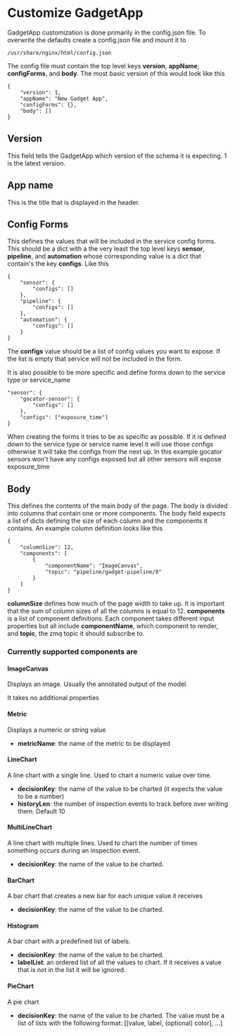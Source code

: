 # Customize GadgetApp

GadgetApp customization is done primarily in the config.json file. To overwrite the defaults create a config.json file and mount it to

    /usr/share/nginx/html/config.json

The config file must contain the top level keys **version**, **appName**, **configForms**, and **body**. The most basic version of this would look like this

    {
        "version": 1,
        "appName": "New Gadget App",
        "configForms": {},
        "body": []
    }

## Version

This field tells the GadgetApp which version of the schema it is expecting. 1 is the latest version.

## App name

This is the title that is displayed in the header.

## Config Forms

This defines the values that will be included in the service config forms. This should be a dict with a the very least the top level keys **sensor**, **pipeline**, and **automation** whose corresponding value is a dict that contain's the key **configs**. Like this

    {
        "sensor": {
            "configs": []
        },
        "pipeline": {
            "configs": []
        },
        "automation": {
            "configs": []
        }
    }

The **configs** value should be a list of config values you want to expose. If the list is empty that service will not be included in the form.

It is also possible to be more specific and define forms down to the service type or service_name

    "sensor": {
        "gocator-sensor": {
            "configs": []
        },
        "configs": ["exposure_time"]
    }

When creating the forms it tries to be as specific as possible. If it is defined down to the service type or service name level it will use those configs otherwise it will take the configs from the next up. In this example gocator sensors won't have any configs exposed but all other sensors will expose exposure_time

## Body

This defines the contents of the main body of the page. The body is divided into columns that contain one or more components. The body field expects a list of dicts defining the size of each column and the components it contains. An example column definition looks like this

    {
        "columnSize": 12,
        "components": [
            {
                "componentName": "ImageCanvas",
                "topic": "pipeline/gadget-pipeline/0"
            }
        ]
    }

**columnSize** defines how much of the page width to take up. It is important that the sum of column sizes of all the columns is equal to 12. **components** is a list of component definitions. Each component takes different input properties but all include **componentName**, which component to render, and **topic**, the zmq topic it should subscribe to.

### Currently supported components are

#### ImageCanvas

Displays an image. Usually the annotated output of the model.

It takes no additional properties

#### Metric

Displays a numeric or string value

- **metricName**: the name of the metric to be displayed

#### LineChart

A line chart with a single line. Used to chart a numeric value over time.

- **decisionKey**: the name of the value to be charted (it expects the value to be a number)
- **historyLen**: the number of inspection events to track before over writing them. Default 10

#### MultiLineChart

A line chart with multiple lines. Used to chart the number of times something occurs during an inspection event.

- **decisionKey**: the name of the value to be charted.

#### BarChart

A bar chart that creates a new bar for each unique value it receives

- **decisionKey**: the name of the value to be charted.

#### Histogram

A bar chart with a predefined list of labels.

- **decisionKey**: the name of the value to be charted.
- **labelList**: an ordered list of all the values to chart. If it receives a value that is not in the list it will be ignored.

#### PieChart

A pie chart

- **decisionKey**: the name of the value to be charted. The value must be a list of lists with the following format: [[value, label, (optional) color], ...]
